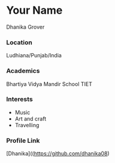 # Your Name
Dhanika Grover
### Location

Ludhiana/Punjab/India

### Academics

Bhartiya Vidya Mandir School
TIET

### Interests

- Music
- Art and craft 
- Travelling 

### Profile Link

[Dhanika]((https://github.com/dhanika08)